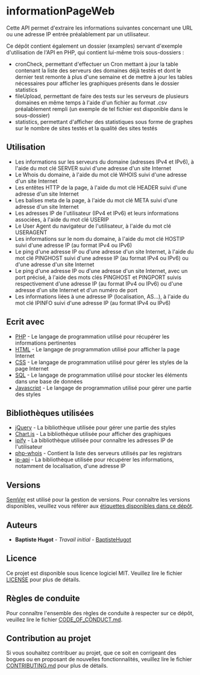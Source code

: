 # informationPageWeb
Cette API permet d'extraire les informations suivantes concernant une URL ou une adresse IP entrée préalablement par un utilisateur.

Ce dépôt contient également un dossier (examples) servant d'exemple d'utilisation de l'API en PHP, qui contient lui-même trois sous-dossiers :
* cronCheck, permettant d'effectuer un Cron mettant à jour la table contenant la liste des serveurs des domaines déjà testés et dont le dernier test remonte à plus d'une semaine et de mettre à jour les tables nécessaires pour afficher les graphiques présents dans le dossier statistics
* fileUpload, permettant de faire des tests sur les serveurs de plusieurs domaines en même temps à l'aide d'un fichier au format .csv préalablement rempli (un exemple de tel fichier est disponible dans le sous-dossier)
* statistics, permettant d'afficher des statistiques sous forme de graphes sur le nombre de sites testés et la qualité des sites testés

## Utilisation
* Les informations sur les serveurs du domaine (adresses IPv4 et IPv6), à l'aide du mot clé SERVER suivi d'une adresse d'un site Internet
* Le Whois du domaine, à l'aide du mot clé WHOIS suivi d'une adresse d'un site Internet
* Les entêtes HTTP de la page, à l'aide du mot clé HEADER suivi d'une adresse d'un site Internet
* Les balises meta de la page, à l'aide du mot clé META suivi d'une adresse d'un site Internet
* Les adresses IP de l'utilisateur (IPv4 et IPv6) et leurs informations associées, à l'aide du mot clé USERIP
* Le User Agent du navigateur de l'utilisateur, à l'aide du mot clé USERAGENT
* Les informations sur le nom du domaine, à l'aide du mot clé HOSTIP suivi d'une adresse IP (au format IPv4 ou IPv6)
* Le ping d'une adresse IP ou d'une adresse d'un site Internet, à l'aide du mot clé PINGHOST suivi d'une adresse IP (au format IPv4 ou IPv6) ou d'une adresse d'un site Internet
* Le ping d'une adresse IP ou d'une adresse d'un site Internet, avec un port précisé, à l'aide des mots clés PINGHOST et PINGPORT suivis respectivement d'une adresse IP (au format IPv4 ou IPv6) ou d'une adresse d'un site Internet et d'un numéro de port
* Les informations liées à une adresse IP (localisation, AS...), à l'aide du mot clé IPINFO suivi d'une adresse IP (au format IPv4 ou IPv6)

## Ecrit avec
* [PHP](https://secure.php.net/) - Le langage de programmation utilisé pour récupérer les informations pertinentes
* [HTML](https://www.w3.org/html/) - Le langage de programmation utilisé pour afficher la page Internet
* [CSS](https://www.w3.org/Style/CSS/) - Le langage de programmation utilisé pour gérer les styles de la page Internet
* [SQL](https://www.iso.org/standard/63555.html) - Le langage de programmation utilisé pour stocker les éléments dans une base de données
* [Javascript](https://www.ecma-international.org/publications/standards/Ecma-262.htm) - Le langage de programmation utilisé pour gérer une partie des styles

## Bibliothèques utilisées
* [jQuery](https://jquery.com/) - La bibliothèque utilisée pour gérer une partie des styles
* [Chart.js](https://www.chartjs.org/) - La bibliothèque utilisée pour afficher des graphiques
* [ipify](https://www.ipify.org/) - La bibliothèque utilisée pour connaître les adresses IP de l'utilisateur
* [php-whois](https://github.com/regru/php-whois/blob/master/src/Phois/Whois/whois.servers.json) - Contient la liste des serveurs utilisés par les registrars
* [ip-api](https://ip-api.com/) - La bibliothèque utilisée pour récupérer les informations, notamment de localisation, d'une adresse IP

## Versions
[SemVer](http://semver.org/) est utilisé pour la gestion de versions. Pour connaître les versions disponibles, veuillez vous référer aux [étiquettes disponibles dans ce dépôt](https://github.com/BaptisteHugot/informationPageWeb/releases/).

## Auteurs
* **Baptiste Hugot** - *Travail initial* - [BaptisteHugot](https://github.com/BaptisteHugot)

## Licence
Ce projet est disponible sous licence logiciel MIT. Veuillez lire le fichier [LICENSE](LICENSE) pour plus de détails.

## Règles de conduite
Pour connaître l'ensemble des règles de conduite à respecter sur ce dépôt, veuillez lire le fichier [CODE_OF_CONDUCT.md](CODE_OF_CONDUCT.md).

## Contribution au projet
Si vous souhaitez contribuer au projet, que ce soit en corrigeant des bogues ou en proposant de nouvelles fonctionnalités, veuillez lire le fichier [CONTRIBUTING.md](CONTRIBUTING.md) pour plus de détails.